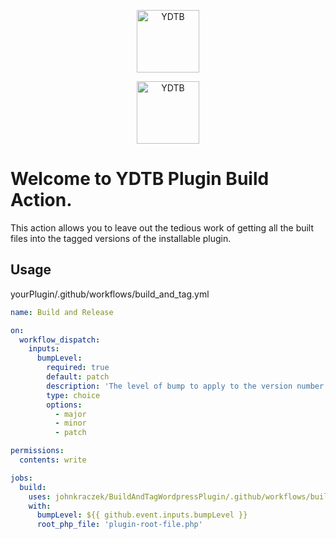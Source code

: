 <p align="center">
  <a href="https://github.com/johnkraczek/plugin-tools-server">
    <img alt="YDTB" src="https://github.com/johnkraczek/plugin-tools-server/assets/3604887/4c9694e9-de98-45e2-85a2-be246fe5eb1a" height="100"/>
  </a>
</p>
<p align="center">
  <a href="https://github.com/johnkraczek/plugin-tools-server">
    <img alt="YDTB" src="https://github.com/johnkraczek/plugin-tools-server/assets/3604887/2e93491a-5835-423a-b5da-aad1c162256e" height="100"/>
  </a>
</p>

# Welcome to YDTB Plugin Build Action. 

This action allows you to leave out the tedious work of getting all the built files into the tagged versions of the installable plugin. 

## Usage

yourPlugin/.github/workflows/build_and_tag.yml

``` yaml
name: Build and Release

on:
  workflow_dispatch:
    inputs:
      bumpLevel:
        required: true
        default: patch
        description: 'The level of bump to apply to the version number'
        type: choice
        options:
          - major
          - minor
          - patch

permissions:
  contents: write

jobs:
  build:
    uses: johnkraczek/BuildAndTagWordpressPlugin/.github/workflows/build_and_tag.yml@main
    with:
      bumpLevel: ${{ github.event.inputs.bumpLevel }}
      root_php_file: 'plugin-root-file.php'

```